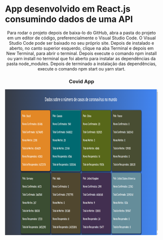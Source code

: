 # App desenvolvido em React.js consumindo dados de uma API

<p align="center">Para rodar o projeto depois de baixa-lo do GitHub, abra a pasta do projeto em um editor de código, preferencialmente o Visual Studio Code. O Visual Studio Code pode ser baixado no seu próprio site. Depois de instalado e aberto, no canto superior esquerdo, clique na aba Terminal e depois em New Terminal, para abrir o terminal. Depois execute o comando npm install ou yarn install no terminal que foi aberto para instalar as dependências da pasta node_modules.
Depois de terminado a instalação das dependências, execute o comando npm start ou yarn start.</p>

<h3 align="center">
    <p>Covid App</p>
    <img src="/screenshot/reactprint2.png" height="480" width="800">
</h3>